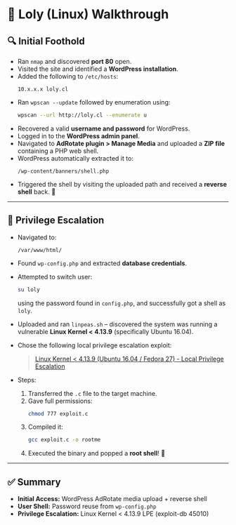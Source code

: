
# 🐧 Loly (Linux) Walkthrough

## 🔍 Initial Foothold

- Ran `nmap` and discovered **port 80** open.
- Visited the site and identified a **WordPress installation**.
- Added the following to `/etc/hosts`:
  ```
  10.x.x.x loly.cl
  ```
- Ran `wpscan --update` followed by enumeration using:
  ```bash
  wpscan --url http://loly.cl --enumerate u
  ```
- Recovered a valid **username and password** for WordPress.
- Logged in to the **WordPress admin panel**.
- Navigated to **AdRotate plugin > Manage Media** and uploaded a **ZIP file** containing a PHP web shell.
- WordPress automatically extracted it to:
  ```
  /wp-content/banners/shell.php
  ```
- Triggered the shell by visiting the uploaded path and received a **reverse shell** back. 🎯

---

## 🚀 Privilege Escalation

- Navigated to:
  ```
  /var/www/html/
  ```
- Found `wp-config.php` and extracted **database credentials**.
- Attempted to switch user:
  ```bash
  su loly
  ```
  using the password found in `config.php`, and successfully got a shell as `loly`.

- Uploaded and ran `linpeas.sh` – discovered the system was running a vulnerable **Linux Kernel < 4.13.9** (specifically Ubuntu 16.04).
- Chose the following local privilege escalation exploit:
  > [Linux Kernel < 4.13.9 (Ubuntu 16.04 / Fedora 27) - Local Privilege Escalation](https://www.exploit-db.com/exploits/45010)

- Steps:
  1. Transferred the `.c` file to the target machine.
  2. Gave full permissions:
     ```bash
     chmod 777 exploit.c
     ```
  3. Compiled it:
     ```bash
     gcc exploit.c -o rootme
     ```
  4. Executed the binary and popped a **root shell**! 🦍

---

## ✅ Summary

- **Initial Access:** WordPress AdRotate media upload + reverse shell
- **User Shell:** Password reuse from `wp-config.php`
- **Privilege Escalation:** Linux Kernel < 4.13.9 LPE (exploit-db 45010)
